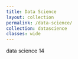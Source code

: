 ```yaml
---
title: Data Science
layout: collection
permalink: /data-science/
collection: datascience
classes: wide
---
```

data science 14